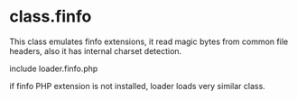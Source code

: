 class.finfo
===========

This class emulates finfo extensions, it read magic bytes from common file headers, 
also it has internal charset detection. 

include loader.finfo.php

if finfo PHP extension is not installed, loader loads very similar class. 
